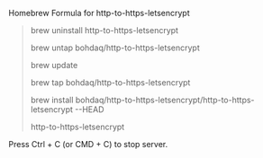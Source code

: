 Homebrew Formula for http-to-https-letsencrypt

> brew uninstall http-to-https-letsencrypt
>
> brew untap bohdaq/http-to-https-letsencrypt
>
> brew update
>
> brew tap bohdaq/http-to-https-letsencrypt
>
> brew install bohdaq/http-to-https-letsencrypt/http-to-https-letsencrypt --HEAD
>
> http-to-https-letsencrypt

Press Ctrl + C (or CMD + C) to stop server.